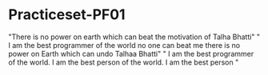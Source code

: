 # Practiceset-PF01
"There is no power on earth which can beat the motivation of Talha Bhatti"
" I am the best programmer of the world no one can beat me there is no power on Earth which can undo Talhaa Bhatti"
" I am the best programmer of the world. I am the best person of the world. I am the best person "
